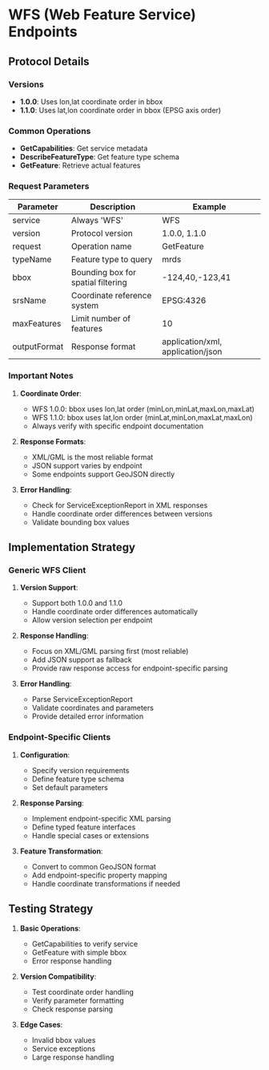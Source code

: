 # WFS (Web Feature Service) Endpoints

## Protocol Details

### Versions
- **1.0.0**: Uses lon,lat coordinate order in bbox
- **1.1.0**: Uses lat,lon coordinate order in bbox (EPSG axis order)

### Common Operations
- **GetCapabilities**: Get service metadata
- **DescribeFeatureType**: Get feature type schema
- **GetFeature**: Retrieve actual features

### Request Parameters
| Parameter | Description | Example |
|-----------|-------------|---------|
| service | Always 'WFS' | WFS |
| version | Protocol version | 1.0.0, 1.1.0 |
| request | Operation name | GetFeature |
| typeName | Feature type to query | mrds |
| bbox | Bounding box for spatial filtering | -124,40,-123,41 |
| srsName | Coordinate reference system | EPSG:4326 |
| maxFeatures | Limit number of features | 10 |
| outputFormat | Response format | application/xml, application/json |

### Important Notes
1. **Coordinate Order**:
   - WFS 1.0.0: bbox uses lon,lat order (minLon,minLat,maxLon,maxLat)
   - WFS 1.1.0: bbox uses lat,lon order (minLat,minLon,maxLat,maxLon)
   - Always verify with specific endpoint documentation

2. **Response Formats**:
   - XML/GML is the most reliable format
   - JSON support varies by endpoint
   - Some endpoints support GeoJSON directly

3. **Error Handling**:
   - Check for ServiceExceptionReport in XML responses
   - Handle coordinate order differences between versions
   - Validate bounding box values

## Implementation Strategy

### Generic WFS Client
1. **Version Support**:
   - Support both 1.0.0 and 1.1.0
   - Handle coordinate order differences automatically
   - Allow version selection per endpoint

2. **Response Handling**:
   - Focus on XML/GML parsing first (most reliable)
   - Add JSON support as fallback
   - Provide raw response access for endpoint-specific parsing

3. **Error Handling**:
   - Parse ServiceExceptionReport
   - Validate coordinates and parameters
   - Provide detailed error information

### Endpoint-Specific Clients
1. **Configuration**:
   - Specify version requirements
   - Define feature type schema
   - Set default parameters

2. **Response Parsing**:
   - Implement endpoint-specific XML parsing
   - Define typed feature interfaces
   - Handle special cases or extensions

3. **Feature Transformation**:
   - Convert to common GeoJSON format
   - Add endpoint-specific property mapping
   - Handle coordinate transformations if needed

## Testing Strategy
1. **Basic Operations**:
   - GetCapabilities to verify service
   - GetFeature with simple bbox
   - Error response handling

2. **Version Compatibility**:
   - Test coordinate order handling
   - Verify parameter formatting
   - Check response parsing

3. **Edge Cases**:
   - Invalid bbox values
   - Service exceptions
   - Large response handling

